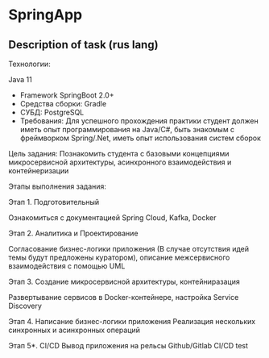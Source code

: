 # SpringApp
## Description of task (rus lang)
Технологии:

Java 11
* Framework SpringBoot 2.0+
* Средства сборки: Gradle
* СУБД: PostgreSQL
* Требования: Для успешного прохождения практики студент должен иметь опыт программирования на Java/C#, быть знакомым с фреймворком Spring/.Net, иметь опыт использования систем сборок

Цель задания: Познакомить студента с базовыми концепциями микросервисной архитектуры, асинхронного взаимодействия и контейнеризации

Этапы выполнения задания:

Этап 1. Подготовительный

Ознакомиться с документацией Spring Cloud, Kafka, Docker

Этап 2. Аналитика и Проектирование

Согласование бизнес-логики приложения (В случае отсутствия идей темы будут предложены куратором), описание межсервисного взаимодействия с помощью UML

Этап 3. Создание микросервисной архитектуры, контейниразация

Развертывание сервисов в Docker-контейнере, настройка Service Discovery

Этап 4. Написание бизнес-логики приложения Реализация нескольких синхронных и асинхронных операций

Этап 5*. CI/CD Вывод приложения на рельсы Github/Gitlab CI/CD
test

